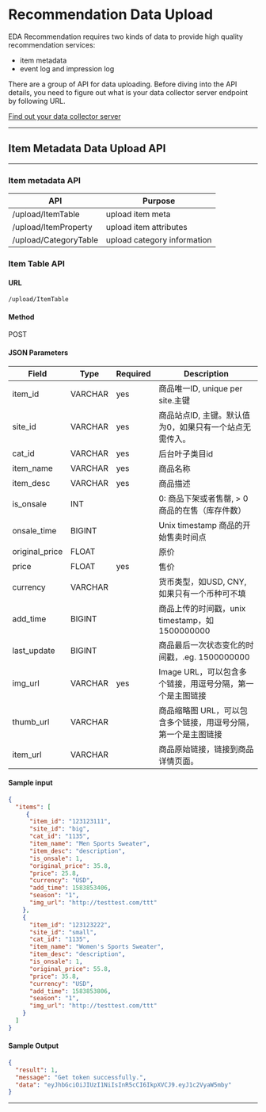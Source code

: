 
# Recommendation Data Upload

EDA Recommendation requires two kinds of data to provide high quality recommendation services:

- item metadata
- event log and impression log


There are a group of API for data uploading.
Before diving into the API details, you need to figure out what is your data collector server endpoint by following URL.

[Find out your data collector server]()

----
## **Item Metadata Data Upload API**

----

### Item metadata API


API          |   Purpose
------------ | ------------- 
/upload/ItemTable | upload item meta
/upload/ItemProperty | upload item attributes
/upload/CategoryTable | upload category information


### **Item Table API**

#### URL
`/upload/ItemTable`

#### Method
POST
#### **JSON Parameters**

Field  |   Type   | Required | Description
-------| ------------- | ------------ | ----------
item_id	| VARCHAR	| yes | 商品唯一ID, unique per site.主键
site_id	| VARCHAR	| yes | 商品站点ID, 主键。默认值为0，如果只有一个站点无需传入。
cat_id	| VARCHAR	| yes | 后台叶子类目id
item_name	| VARCHAR	| yes | 商品名称 
item_desc	| VARCHAR	| yes | 商品描述 
is_onsale	| INT	| | 0: 商品下架或者售罄, > 0 商品的在售（库存件数）
onsale_time	| BIGINT | |	Unix timestamp 商品的开始售卖时间点
original_price |	FLOAT |	| 原价
price	| FLOAT	| yes | 售价
currency	| VARCHAR	| | 货币类型，如USD, CNY, 如果只有一个币种可不填
add_time	| BIGINT	| | 商品上传的时间戳，unix timestamp，如1500000000
last_update	| BIGINT	| | 商品最后一次状态变化的时间戳，.eg. 1500000000
img_url	| VARCHAR	| yes | Image URL，可以包含多个链接，用逗号分隔，第一个是主图链接
thumb_url	| VARCHAR	 | | 商品缩略图 URL，可以包含多个链接，用逗号分隔，第一个是主图链接
item_url	| VARCHAR	 | | 商品原始链接，链接到商品详情页面。

#### Sample input
```json
{
  "items": [
     {
      "item_id": "123123111",
      "site_id": "big",
      "cat_id": "1135",
      "item_name": "Men Sports Sweater",
      "item_desc": "description",
      "is_onsale": 1,
      "original_price": 35.8,
      "price": 25.8,
      "currency": "USD",
      "add_time": 1583853406,
      "season": "1",
      "img_url": "http://testtest.com/ttt"
    },
    {
      "item_id": "123123222",
      "site_id": "small",
      "cat_id": "1135",
      "item_name": "Women's Sports Sweater",
      "item_desc": "description",
      "is_onsale": 1,
      "original_price": 55.8,
      "price": 35.8,
      "currency": "USD",
      "add_time": 1583853806,
      "season": "1",
      "img_url": "http://testtest.com/ttt"
    }
  ]
}
```

#### **Sample Output**

```json
{
  "result": 1,
  "message": "Get token successfully.",
  "data": "eyJhbGciOiJIUzI1NiIsInR5cCI6IkpXVCJ9.eyJ1c2VyaW5mby"
}
```

----
